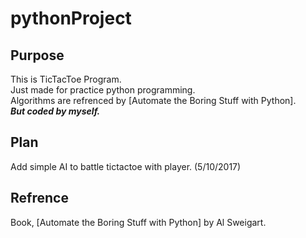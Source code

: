 # pythonProject

## Purpose
  This is TicTacToe Program. <br>
  Just made for practice python programming. <br>
  Algorithms are refrenced by [Automate the Boring Stuff with Python]. <br>
  **_But coded by myself._**
  
## Plan
  Add simple AI to battle tictactoe with player. (5/10/2017)
  
## Refrence
  Book, [Automate the Boring Stuff with Python] by Al Sweigart.
